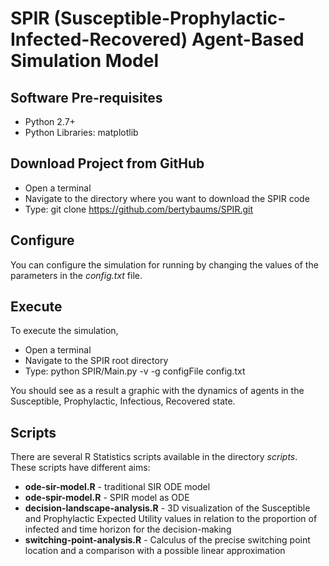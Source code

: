 # SPIR (Susceptible-Prophylactic-Infected-Recovered) Agent-Based Simulation Model

## Software Pre-requisites
* Python 2.7+
* Python Libraries: matplotlib

## Download Project from GitHub
* Open a terminal
* Navigate to the directory where you want to download the SPIR code
* Type: git clone https://github.com/bertybaums/SPIR.git

## Configure
You can configure the simulation for running by changing the values of the parameters in the _config.txt_ file.

## Execute
To execute the simulation,
* Open a terminal
* Navigate to the SPIR root directory
* Type: python SPIR/Main.py -v -g configFile config.txt

You should see as a result a graphic with the dynamics of agents in the Susceptible, Prophylactic, Infectious, Recovered state.

## Scripts
There are several R Statistics scripts available in the directory _scripts_. These scripts have different aims:

* **ode-sir-model.R** - traditional SIR ODE model
* **ode-spir-model.R** - SPIR model as ODE
* **decision-landscape-analysis.R** - 3D visualization of the Susceptible and Prophylactic Expected Utility values in relation to the proportion of infected and time horizon for the decision-making
* **switching-point-analysis.R** - Calculus of the precise switching point location and a comparison with a possible linear approximation
